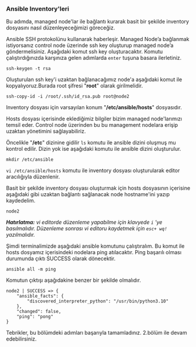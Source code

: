 ### Ansible Inventory'leri  

Bu adımda, managed node'lar ile bağlantı kurarak basit bir şekilde inventory dosyasını nasıl düzenleyeceğimizi göreceğiz.

Ansible SSH protokolünu kullanarak haberleşir. Managed Node’a bağlanmak istiyorsanız control node üzerinde ssh key oluşturup managed node’a göndermelisiniz. Aşağıdaki komut ssh key oluşturacaktır. Komutu çalıştırdığınızda karşınıza gelen adımlarda `enter` tuşuna basara ilerletiniz.

```
ssh-keygen -t rsa
````
Oluşturulan ssh key'i uzaktan bağlanacağımız node'a aşağıdaki komut ile kopyalıyoruz.Burada root şifresi "**root**" olarak girilmelidir.

````
ssh-copy-id -i /root/.ssh/id_rsa.pub root@node2
`````
Inventory dosyası için varsayılan konum  "**/etc/ansible/hosts**" dosyasıdır.

Hosts dosyası içerisinde eklediğimiz bilgiler bizim managed node'larımızı temsil eder. Control node üzerinden bu bu management nodelara erişip uzaktan yönetimini sağlayabiliriz.

Öncelikle "**/etc**" dizinine gidilir 
`ls` komutu ile ansible dizini oluşmuş mu kontrol edilir.
Dizin yok ise aşağıdaki komutu ile ansible dizini oluşturulur.

````
mkdir /etc/ansible
````
`vi /etc/ansible/hosts` komutu ile inventory dosyası oluşturularak editor aracılığıyla düzenlenir.

Basit bir şekilde inventory dosyası oluşturmak için hosts dosyasının içerisine aşağıdaki gibi uzaktan bağlantı sağlanacak node hostname'ini yazıp kaydedelim. 

```
node2
```

***Hatırlatma:**  vi editorde düzenleme yapabilme için klavyede `i` 'ye basılmalıdır. Düzenleme sonrası vi editoru kaydetmek için `esc+ wq!` yazılmalıdır.*

Şimdi terminalimizde aşağıdaki ansible komutunu çalıştıralım. Bu komut ile hosts dosyamız içerisindeki nodelara ping atılacaktır. Ping başarılı olması durumunda çıktı SUCCESS olarak dönecektir.

````
ansible all -m ping
````

Komutun çıktışı aşağıdakine benzer bir şekilde olmalıdır.

````
node2 | SUCCESS => {
    "ansible_facts": {
        "discovered_interpreter_python": "/usr/bin/python3.10"
    },
    "changed": false,
    "ping": "pong"
}
````

Tebrikler, bu bölümdeki adımları başarıyla tamamladınız. 2.bölüm ile devam edebilirsiniz.  

